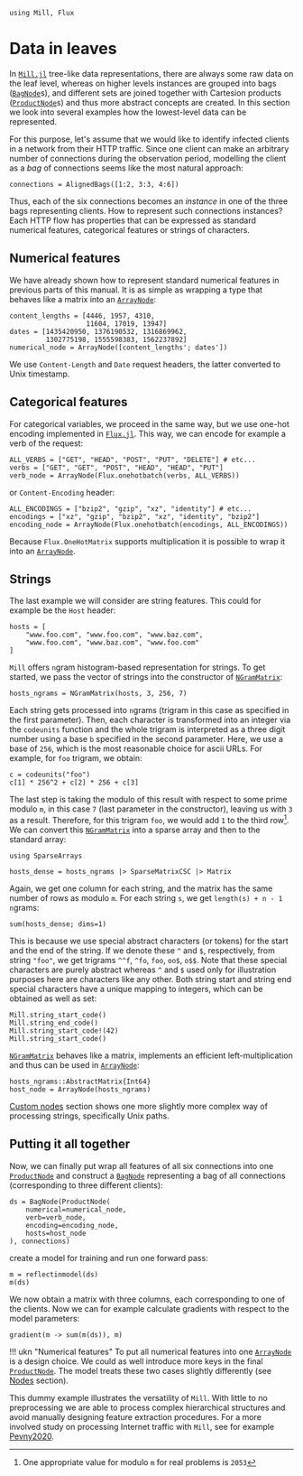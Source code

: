 ```@setup leafs
using Mill, Flux
```

# Data in leaves

In [`Mill.jl`](https://github.com/CTUAvastLab/Mill.jl) tree-like data representations, there are always some raw data on the leaf level, whereas on higher levels instances are grouped into bags ([`BagNode`](@ref)s), and different sets are joined together with Cartesion products ([`ProductNode`](@ref)s) and thus more abstract concepts are created. In this section we look into several examples how the lowest-level data can be represented.

For this purpose, let's assume that we would like to identify infected clients in a network from their HTTP traffic. Since one client can make an arbitrary number of connections during the observation period, modelling the client as a *bag* of connections seems like the most natural approach:

```@repl leafs
connections = AlignedBags([1:2, 3:3, 4:6])
```

Thus, each of the six connections becomes an *instance* in one of the three bags representing clients. How to represent such connections instances? Each HTTP flow has properties that can be expressed as standard numerical features, categorical features or strings of characters.

## Numerical features

We have already shown how to represent standard numerical features in previous parts of this manual. It is as simple as wrapping a type that behaves like a matrix into an [`ArrayNode`](@ref):

```@repl leafs
content_lengths = [4446, 1957, 4310,
                   11604, 17019, 13947]
dates = [1435420950, 1376190532, 1316869962,
         1302775198, 1555598383, 1562237892]
numerical_node = ArrayNode([content_lengths'; dates'])
```

We use `Content-Length`  and `Date` request headers, the latter converted to Unix timestamp.

## Categorical features

For categorical variables, we proceed in the same way, but we use one-hot encoding implemented in [`Flux.jl`](https://fluxml.ai). This way, we can encode for example a verb of the request:

```@repl leafs
ALL_VERBS = ["GET", "HEAD", "POST", "PUT", "DELETE"] # etc...
verbs = ["GET", "GET", "POST", "HEAD", "HEAD", "PUT"]
verb_node = ArrayNode(Flux.onehotbatch(verbs, ALL_VERBS))
```

or `Content-Encoding` header:

```@repl leafs
ALL_ENCODINGS = ["bzip2", "gzip", "xz", "identity"] # etc...
encodings = ["xz", "gzip", "bzip2", "xz", "identity", "bzip2"]
encoding_node = ArrayNode(Flux.onehotbatch(encodings, ALL_ENCODINGS))
```

Because `Flux.OneHotMatrix` supports multiplication it is possible to wrap it into an [`ArrayNode`](@ref).

## Strings

The last example we will consider are string features. This could for example be the `Host` header:

```@repl leafs
hosts = [
    "www.foo.com", "www.foo.com", "www.baz.com",
    "www.foo.com", "www.baz.com", "www.foo.com"
]
```

`Mill` offers `n`gram histogram-based representation for strings. To get started, we pass the vector of strings into the constructor of [`NGramMatrix`](@ref):

```@repl leafs
hosts_ngrams = NGramMatrix(hosts, 3, 256, 7)
```

Each string gets processed into `n`grams (trigram in this case as specified in the first parameter). Then, each character is transformed into an integer via the `codeunits` function and the whole trigram is interpreted as a three digit number using a base `b` specified in the second parameter. Here, we use a base of `256`, which is the most reasonable choice for ascii URLs. For example, for `foo` trigram, we obtain:

```@repl leafs
c = codeunits("foo")
c[1] * 256^2 + c[2] * 256 + c[3]
```

The last step is taking the modulo of this result with respect to some prime modulo `m`, in this case `7` (last parameter in the constructor), leaving us with `3` as a result. Therefore, for this trigram `foo`, we would add `1` to the third row[^1]. We can convert this [`NGramMatrix`](@ref) into a sparse array and then to the standard array:

[^1]: One appropriate value for modulo `m` for real problems is `2053`

```@example leafs
using SparseArrays
```

```@repl leafs
hosts_dense = hosts_ngrams |> SparseMatrixCSC |> Matrix
```

Again, we get one column for each string, and the matrix has the same number of rows as modulo `m`. For each string `s`, we get `length(s) + n - 1` `n`grams:

```@repl leafs
sum(hosts_dense; dims=1)
```

This is because we use special abstract characters (or tokens) for the start and the end of the string. If we denote these `^` and `$`, respectively, from string `"foo"`, we get trigrams `^^f`, `^fo`, `foo`, `oo$`, `o$$`. Note that these special characters are purely abstract whereas `^` and `$` used only for illustration purposes here are characters like any other. Both string start and string end special characters have a unique mapping to integers, which can be obtained as well as set:

```@repl leafs
Mill.string_start_code()
Mill.string_end_code()
Mill.string_start_code!(42)
Mill.string_start_code()
```

[`NGramMatrix`](@ref) behaves like a matrix, implements an efficient left-multiplication and thus can be used in [`ArrayNode`](@ref):

```@repl leafs
hosts_ngrams::AbstractMatrix{Int64}
host_node = ArrayNode(hosts_ngrams)
```

[Custom nodes](@ref) section shows one more slightly more complex way of processing strings, specifically Unix paths.

## Putting it all together

Now, we can finally put wrap all features of all six connections into one [`ProductNode`](@ref) and
construct a [`BagNode`](@ref) representing a bag of all connections (corresponding to three
different clients):

```@repl leafs
ds = BagNode(ProductNode(
    numerical=numerical_node,
    verb=verb_node,
    encoding=encoding_node,
    hosts=host_node
), connections)
```

create a model for training and run one forward pass:

```@repl leafs
m = reflectinmodel(ds)
m(ds)
```

We now obtain a matrix with three columns, each corresponding to one of the clients. Now we can for example calculate gradients with respect to the model parameters:

```@repl leafs
gradient(m -> sum(m(ds)), m)
```

!!! ukn "Numerical features"
    To put all numerical features into one [`ArrayNode`](@ref) is a design choice. We could as well introduce more keys in the final [`ProductNode`](@ref). The model treats these two cases slightly differently (see [Nodes](@ref) section).

This dummy example illustrates the versatility of `Mill`. With little to no preprocessing we are able to process complex hierarchical structures and avoid manually designing feature extraction procedures. For a more involved study on processing Internet traffic with `Mill`, see for example [Pevny2020](@cite).
